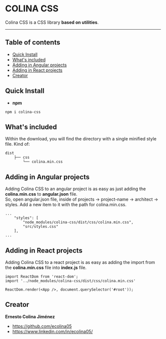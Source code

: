 # COLINA CSS

Colina CSS is a CSS library **based on utilities**.
___
## Table of contents

- [Quick Install](#quick-install)
- [What's included](#whats-included)
- [Adding in Angular projects](#adding-in-angular-projects)
- [Adding in React projects](#adding-in-react-projects)
- [Creator](#creator)

## Quick Install

- **npm**
```
npm i colina-css
```
## What's included 

Within the download, you will find the directory with a single minified style file. Kind of:

```
dist
    ├── css
        └── colina.min.css
```

## Adding in Angular projects
Adding Colina CSS to an angular project is as easy as just adding the **colina.min.css** to **angular.json** file.<br>
So, open angular.json file, inside of projects → project-name → architect → styles. Add a new item to it with the path for colina.min.css.
```
...
    "styles": [
        "node_modules/colina-css/dist/css/colina.min.css",
        "src/styles.css"
    ],
...
```
## Adding in React projects
Adding Colina CSS to a react project is as easy as adding the import from the **colina.min.css** file into **index.js** file. <br>
```
import ReactDom from 'react-dom';
import '../node_modules/colina-css/dist/css/colina.min.css'

ReactDom.render(<App />, document.querySelector('#root'));
```

## Creator

**Ernesto Colina Jiménez**

- <https://github.com/ecolina05>
- <https://www.linkedin.com/in/ecolina05/>